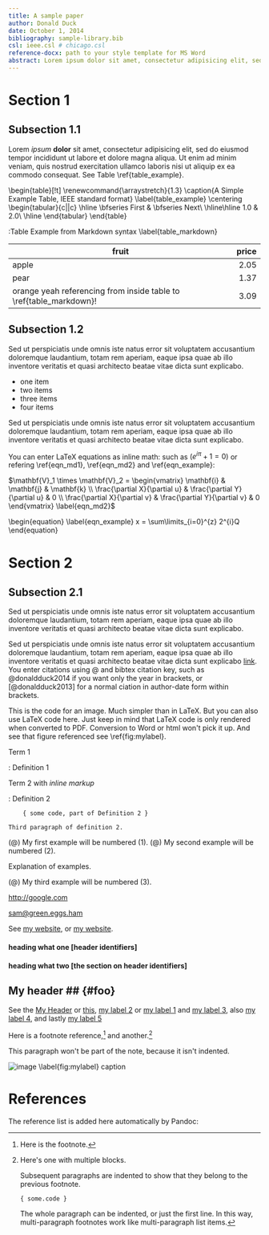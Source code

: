 ```yaml
---  
title: A sample paper  
author: Donald Duck
date: October 1, 2014  
bibliography: sample-library.bib
csl: ieee.csl # chicago.csl
reference-docx: path to your style template for MS Word
abstract: Lorem ipsum dolor sit amet, consectetur adipisicing elit, sed do eiusmod tempor incididunt ut labore et dolore magna aliqua. Ut enimad minim veniam, quis nostrud exercitation ullamco laboris nisi ut aliquip ex ea commodo consequat. Duis aute irure dolor in reprehenderit in voluptate velit esse cillum dolore eu fugiat nulla pariatur. Excepteur sint occaecat cupidatat non proident, sunt in culpa qui officia deserunt mollit anim id est laborum.
---  
```


# Section 1  

## Subsection 1.1
Lorem *ipsum* **dolor** sit amet, consectetur adipisicing elit, sed do eiusmod tempor incididunt ut labore et dolore magna aliqua. Ut enim ad minim veniam, quis nostrud exercitation ullamco laboris nisi ut aliquip ex ea commodo consequat. See Table \ref{table_example}.

\begin{table}[!t]
\renewcommand{\arraystretch}{1.3}
\caption{A Simple Example Table, IEEE standard format}
\label{table_example}
\centering
\begin{tabular}{c||c}
\hline
\bfseries First & \bfseries Next\\
\hline\hline
1.0 & 2.0\\
\hline
\end{tabular}
\end{table}

:Table Example from Markdown syntax \label{table_markdown}

fruit| price
-----|-----:
apple|2.05
pear|1.37
orange yeah referencing from inside table to \ref{table_markdown}!|3.09

## Subsection 1.2
Sed ut perspiciatis unde omnis iste natus error sit voluptatem accusantium doloremque laudantium, totam rem aperiam, eaque  ipsa quae ab illo inventore veritatis et quasi architecto beatae vitae dicta sunt explicabo.

- one item
- two items
- three items
- four items

Sed ut perspiciatis unde omnis iste natus error sit voluptatem accusantium doloremque laudantium, totam rem aperiam, eaque  ipsa quae ab illo inventore veritatis et quasi architecto beatae vitae dicta sunt explicabo.

You can enter LaTeX equations as inline math: such as $({e}^{i\pi }+1=0) \label{eqn_md1}$ or refering \ref{eqn_md1}, \ref{eqn_md2} and \ref{eqn_example}:

$\mathbf{V}_1 \times \mathbf{V}_2 =  \begin{vmatrix}
\mathbf{i} & \mathbf{j} & \mathbf{k} \\
\frac{\partial X}{\partial u} &  \frac{\partial Y}{\partial u} & 0 \\
\frac{\partial X}{\partial v} &  \frac{\partial Y}{\partial v} & 0
\end{vmatrix} \label{eqn_md2}$

\begin{equation}
\label{eqn_example}
x = \sum\limits_{i=0}^{z} 2^{i}Q
\end{equation}

# Section 2

## Subsection 2.1
Sed ut perspiciatis unde omnis iste natus error sit voluptatem accusantium doloremque laudantium, totam rem aperiam, eaque  ipsa quae ab illo inventore veritatis et quasi architecto beatae vitae dicta sunt explicabo.

Sed ut perspiciatis unde omnis iste natus error sit voluptatem accusantium doloremque laudantium, totam rem aperiam, eaque  ipsa quae ab illo inventore veritatis et quasi architecto beatae vitae dicta sunt explicabo [link](http://www.http://daringfireball.net). You enter citations using @ and bibtex citation key, such as @donaldduck2014 if you want only the year in brackets, or [@donaldduck2013] for a normal ciation in author-date form within brackets. 

This is the code for an image. Much simpler than in LaTeX. But you can also use LaTeX code here. Just keep in mind that LaTeX code is only rendered when converted to PDF. Conversion to Word or html won't pick it up. And see that figure referenced see \ref{fig:mylabel}.

Term 1

:   Definition 1

Term 2 with *inline markup*

:   Definition 2

        { some code, part of Definition 2 }

    Third paragraph of definition 2.

(@)  My first example will be numbered (1).
(@)  My second example will be numbered (2).

Explanation of examples.

(@)  My third example will be numbered (3).

<http://google.com>

<sam@green.eggs.ham>

[my label 1]: /foo/bar.html  "My title, optional"
[my label 2]: /foo
[my label 3]: http://fsf.org (The free software foundation)
[my label 4]: /bar#special  'A title in single quotes'
[my label 5]: <http://foo.bar.baz>

See [my website][], or [my website].

[my website]: http://foo.bar.baz

#### heading what one [header identifiers]

#### heading what two [the section on header identifiers]

## My header ##    {#foo}

See the [My Header](#foo) or [this](#header-identifiers), [my label 2] or [my label 1] and [my label 3], also [my label 4], and lastly [my label 5]

Here is a footnote reference,[^1] and another.[^longnote]

[^1]: Here is the footnote.

[^longnote]: Here's one with multiple blocks.

    Subsequent paragraphs are indented to show that they
belong to the previous footnote.

        { some.code }

    The whole paragraph can be indented, or just the first
    line.  In this way, multi-paragraph footnotes work like
    multi-paragraph list items.

This paragraph won't be part of the note, because it
isn't indented.

![image       \label{fig:mylabel}  caption](sample-image.jpg "beautiful cat")

# References

The reference list is added here automatically by Pandoc:



